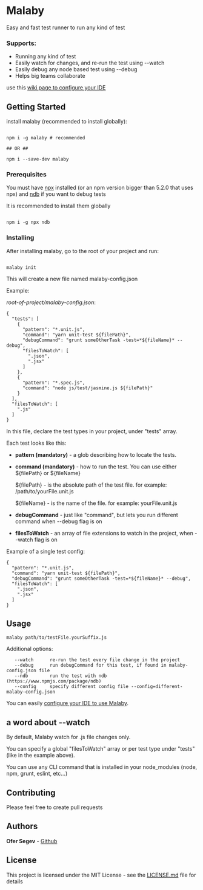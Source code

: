 # Malaby

Easy and fast test runner to run any kind of test

### Supports:
* Running any kind of test
* Easily watch for changes, and re-run the test using --watch
* Easily debug any node based test using --debug
* Helps big teams collaborate

use this [wiki page to configure your IDE](https://github.com/segevofer/malaby/wiki/Configure-Malaby-on-different-IDE's)

## Getting Started

install malaby (recommended to install globally):

```

npm i -g malaby # recommended

## OR ##

npm i --save-dev malaby

```

### Prerequisites

You must have [npx](https://www.npmjs.com/package/npx) installed 
(or an npm version bigger than 5.2.0 that uses npx) and [ndb](https://www.npmjs.com/package/ndb)
if you want to debug tests

It is recommended to install them globally

```

npm i -g npx ndb

```

### Installing

After installing malaby, go to the root of your project and run:
```

malaby init

```

This will create a new file named malaby-config.json

Example:

*root-of-project/malaby-config.json*:
```
{
  "tests": [
    {
      "pattern": "*.unit.js",
      "command": "yarn unit-test ${filePath}",
      "debugCommand": "grunt someOtherTask -test=*${fileName}* --debug",
      "filesToWatch": [
        ".json",
        ".jsx"
      ]
    },
    {
      "pattern": "*.spec.js",
      "command": "node js/test/jasmine.js ${filePath}"
    }
  ],
  "filesToWatch": [
    ".js"
  ]
}
```

In this file, declare the test types in your project, under "tests" array.

Each test looks like this:

* **pattern (mandatory)** - a glob describing how to locate the tests.

* **command (mandatory)** - how to run the test. You can use either ${filePath} or ${fileName}

    ${filePath} - is the absolute path of the test file. for example: /path/to/yourFile.unit.js

    ${fileName} - is the name of the file. for example: yourFile.unit.js

* **debugCommand** - just like "command", but lets you run different command when --debug flag is on

* **filesToWatch** - an array of file extensions to watch in the project, when --watch flag is on



Example of a single test config:
```
{
  "pattern": "*.unit.js",
  "command": "yarn unit-test ${filePath}",
  "debugCommand": "grunt someOtherTask -test=*${fileName}* --debug",
  "filesToWatch": [
    ".json",
    ".jsx"
  ]
}
 ```

## Usage

```
malaby path/to/testFile.yourSuffix.js
```

Additional options:
```
   --watch      re-run the test every file change in the project
   --debug      run debugCommand for this test, if found in malaby-config.json file
   --ndb        run the test with ndb (https://www.npmjs.com/package/ndb)
   --config     specify different config file --config=different-malaby-config.json
```

You can easily [configure your IDE to use Malaby](https://github.com/segevofer/malaby/wiki/Configure-Malaby-on-different-IDE's).

## a word about --watch
By default, Malaby watch for .js file changes only.

You can specify a global "filesToWatch" array or per test type under "tests" (like in the example above).

You can use any CLI command that is installed in your node_modules (node, npm, grunt, eslint, etc...)


## Contributing

Please feel free to create pull requests


## Authors

**Ofer Segev** - [Github](https://github.com/segevofer)


## License

This project is licensed under the MIT License - see the [LICENSE.md](LICENSE.md) file for details

